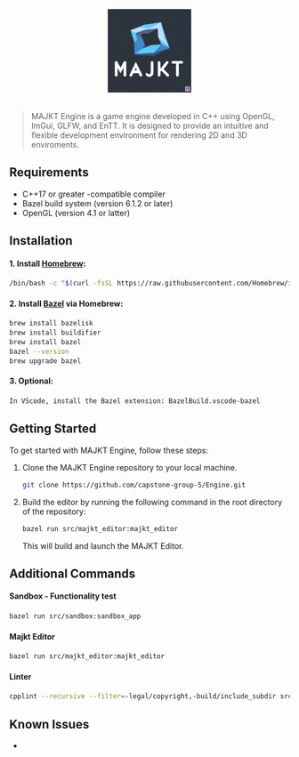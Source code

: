 <div style="text-align:center"> <img src="majkt_logo.png"
     alt="Majkt Engine icon"
     width="150" height="150" />
</div>
<br />

> MAJKT Engine is a game engine developed in C++ using OpenGL, ImGui, GLFW, and EnTT. It is designed to provide an intuitive and flexible development environment for rendering 2D and 3D enviroments.

## Requirements
- C++17 or greater -compatible compiler
- Bazel build system (version 6.1.2 or later)
- OpenGL (version 4.1 or latter)

## Installation

#### 1. Install [Homebrew](https://brew.sh/):
```bash
/bin/bash -c "$(curl -fsSL https://raw.githubusercontent.com/Homebrew/install/HEAbD/install.sh)"
```

#### 2. Install [Bazel](https://bazel.build/install) via Homebrew:
```bash
brew install bazelisk
brew install buildifier
brew install bazel
bazel --version
brew upgrade bazel
```

#### 3. Optional:
```bash
In VScode, install the Bazel extension: BazelBuild.vscode-bazel
```

## Getting Started
To get started with MAJKT Engine, follow these steps:

1. Clone the MAJKT Engine repository to your local machine.
    ```bash 
    git clone https://github.com/capstone-group-5/Engine.git
    ```
2. Build the editor by running the following command in the root directory of the repository: 
    ```bash
    bazel run src/majkt_editor:majkt_editor
    ```
    This will build and launch the MAJKT Editor.

## Additional Commands
#### Sandbox - Functionality test

```bash
bazel run src/sandbox:sandbox_app 
```

#### Majkt Editor
```bash
bazel run src/majkt_editor:majkt_editor
```

#### Linter
```bash
cpplint --recursive --filter=-legal/copyright,-build/include_subdir src/*
```

## Known Issues

- 
